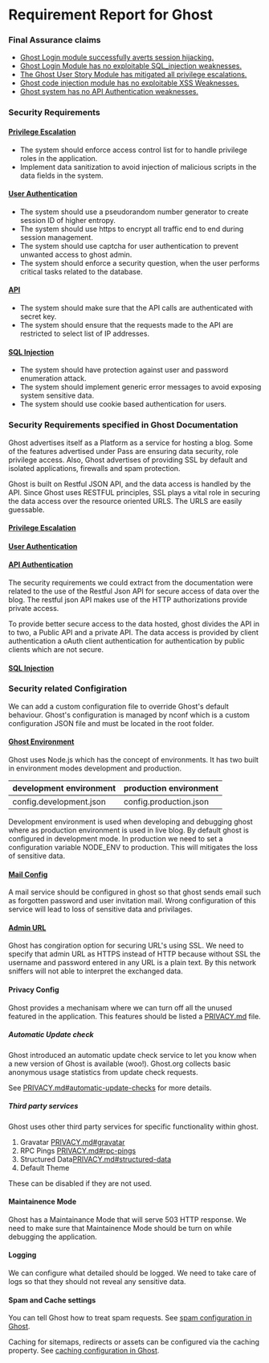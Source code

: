 # Requirement Report for Ghost


### Final Assurance claims
* 	[Ghost Login module successfully averts session hijacking.](https://www.lucidchart.com/invitations/accept/0a976aa4-6349-48fc-8ed8-dc3c684c11d4)
* 	[Ghost Login Module has no exploitable SQL_injection weaknesses.](https://www.lucidchart.com/invitations/accept/0a976aa4-6349-48fc-8ed8-dc3c684c11d4)
* 	[The Ghost User Story Module has mitigated all privilege escalations.](https://www.lucidchart.com/invitations/accept/0a976aa4-6349-48fc-8ed8-dc3c684c11d4)
* 	[Ghost code injection module has no exploitable XSS Weaknesses.](https://www.lucidchart.com/invitations/accept/0a976aa4-6349-48fc-8ed8-dc3c684c11d4)
* 	[Ghost system has no API Authentication weaknesses.](https://www.lucidchart.com/invitations/accept/0a976aa4-6349-48fc-8ed8-dc3c684c11d4)

### Security Requirements

#### [Privilege Escalation](https://www.lucidchart.com/invitations/accept/12f66949-a4b7-4950-84f2-78229cdff59d)
* The system should enforce access control list for to handle privilege roles in the application.
* Implement data sanitization to avoid injection of malicious scripts in the data fields in the system.

#### [User Authentication](https://www.lucidchart.com/invitations/accept/12f66949-a4b7-4950-84f2-78229cdff59d)
* The system should use a pseudorandom number generator to create session ID of higher entropy.
* The system should use https to encrypt all traffic end to end during session management.
* The system should use captcha for user authentication to prevent unwanted access to ghost admin.
* The system should enforce a security question, when the user performs critical tasks related to the database.

#### [API](https://www.lucidchart.com/invitations/accept/12f66949-a4b7-4950-84f2-78229cdff59d)
* The system should make sure that the API calls are authenticated with secret key.
* The system should ensure that the requests made to the API are restricted to select list of IP addresses.

#### [SQL Injection](https://www.lucidchart.com/invitations/accept/12f66949-a4b7-4950-84f2-78229cdff59d)
* The system should have protection against user and password enumeration attack.
* The system should implement generic error messages to avoid exposing system sensitive data.
* The system should use cookie based authentication for users.

### Security Requirements specified in Ghost Documentation

Ghost advertises itself as a Platform as a service for hosting a blog. Some of the features advertised under Pass are ensuring data security, role privilege access. Also, Ghost advertises of providing SSL by default and isolated applications, firewalls and spam protection. 

Ghost is built on Restful JSON API, and the data access is handled by the API. Since Ghost uses RESTFUL principles, SSL plays a vital role in securing the data access over the resource oriented URLS. The URLS are easily guessable.
#### [Privilege Escalation]()

#### [User Authentication](https://api.ghost.org/docs/user-authentication)


#### [API Authentication](https://api.ghost.org/docs/client-authentication)
The security requirements we could extract from the documentation were related to the use of the Restful Json API for secure access of data over the blog. The restful json API makes use of the HTTP authorizations provide private access.

To provide better secure access to the data hosted, ghost divides the API in to two, a Public API and a private API. The data access is provided by client authentication a oAuth client authentication for authentication by public clients which are not secure.

#### [SQL Injection]()


### Security related Configiration

We can add a custom configuration file to override Ghost's default behaviour. Ghost's configuration is managed by nconf which is a custom configuration JSON file and must be located in the root folder.

#### [Ghost Environment](https://docs.ghost.org/docs/config) 

Ghost uses Node.js which has the concept of environments. It has two built in environment modes development and production. 

development environment | production environment
---|---
config.development.json | config.production.json


Development environment is used when developing and debugging ghost where as production environment is used in live blog. By default ghost is configured in development mode. In production we need to set a configuration variable NODE_ENV to production. This will mitigates the loss of sensitive data.

#### [Mail Config](https://docs.ghost.org/docs/mail-config)
A mail service should be configured in ghost so that ghost sends email such as forgotten password and user invitation mail. Wrong configuration of this service will lead to loss of sensitive data and privilages.

#### [Admin URL](https://docs.ghost.org/docs/cli-knowledge-base#section-ssl)
Ghost has congiration option for securing URL's using SSL. We need to specify that admin URL as HTTPS instead of HTTP because without SSL the username and password entered in any URL is a plain text. By this network sniffers will not able to interpret the exchanged data.

#### Privacy Config
Ghost provides a mechanisam where we can turn off all the unused featured in the application. This features should be listed a [PRIVACY.md](https://github.com/TryGhost/Ghost/blob/master/PRIVACY.md) file.

##### *Automatic Update check*
Ghost introduced an automatic update check service to let you know when a new version of Ghost is available (woo!). Ghost.org collects basic anonymous usage statistics from update check requests.

See [PRIVACY.md#automatic-update-checks](https://github.com/TryGhost/Ghost/blob/master/PRIVACY.md#automatic-update-checks) for more details.

##### *Third party services*
Ghost uses other third party services for specific functionality within ghost. 
1. Gravatar [PRIVACY.md#gravatar](https://github.com/TryGhost/Ghost/blob/master/PRIVACY.md#gravatar)
2. RPC Pings [PRIVACY.md#rpc-pings](https://github.com/TryGhost/Ghost/blob/master/PRIVACY.md#rpc-pings)
3. Structured Data[PRIVACY.md#structured-data](https://github.com/TryGhost/Ghost/blob/master/PRIVACY.md#structured-data)
4. Default Theme

These can be disabled if they are not used.

#### Maintainence Mode
Ghost has a Maintainance Mode that will serve 503 HTTP response. We need to make sure that Maintainence Mode should be turn on while debugging the application.

#### Logging
We can configure what detailed should be logged. We need to take care of logs so that they should not reveal any sensitive data.

#### Spam and Cache settings
You can tell Ghost how to treat spam requests. See [spam configuration in Ghost](https://github.com/TryGhost/Ghost/blob/master/core/server/config/defaults.json#L26).

Caching for sitemaps, redirects or assets can be configured via the caching property.
See [caching configuration in Ghost](https://github.com/TryGhost/Ghost/blob/master/core/server/config/defaults.json#L57).
